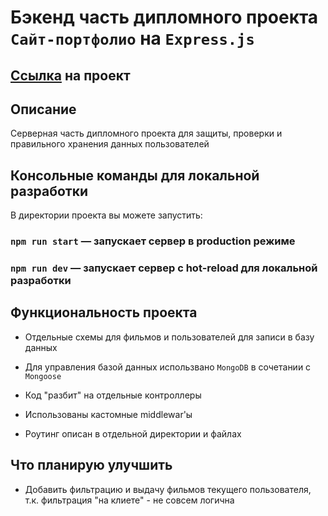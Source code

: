 # Бэкенд часть дипломного проекта `Сайт-портфолио` на `Express.js`

## [Ссылка](https://murzin.ruslan.nomoredomains.rocks/) на проект

## Описание

Серверная часть дипломного проекта для защиты, проверки и правильного хранения данных пользователей

## Консольные команды для локальной разработки

В директории проекта вы можете запустить:

### `npm run start` — запускает сервер в production режиме

### `npm run dev` — запускает сервер с hot-reload для локальной разработки

## Функциональность проекта

* Отдельные схемы для фильмов и пользователей для записи в базу данных

* Для управления базой данных использвано `MongoDB` в сочетании с `Mongoose`

* Код "разбит" на отдельные контроллеры

* Использованы кастомные middlewar'ы

* Роутинг описан в отдельной директории и файлах

## Что планирую улучшить

* Добавить фильтрацию и выдачу фильмов текущего пользователя, т.к. фильтрация "на клиете" - не совсем логична
